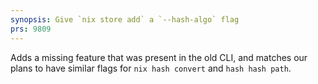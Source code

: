 ```yaml
---
synopsis: Give `nix store add` a `--hash-algo` flag
prs: 9809
---
```


Adds a missing feature that was present in the old CLI, and matches our
plans to have similar flags for `nix hash convert` and `hash hash path`.
